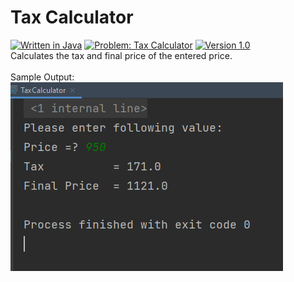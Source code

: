 # Tax Calculator
[![Written in Java](https://img.shields.io/badge/language-java-green)](#)
[![Problem: Tax Calculator](https://img.shields.io/badge/problem-Tax%20Calculator-important)](#)
[![Version 1.0](https://img.shields.io/badge/version-1.0-informational)](#)\
Calculates the tax and final price of the entered price.\
\
Sample Output:\
[![Sample Output](/assets/images/j101taxcalculator.png)](#)

